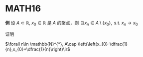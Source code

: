 # MATH16

**例** 设 $A\subset \mathbb{R}, \; x_{0}\in \mathbb{R}$ 是 $A$ 的聚点，则 $\exists x_{n}\in A\setminus \{ x_{0} \},\text{ s.t. } x_{n}\to x_{0}$

证明

$\forall n\in \mathbb{N}^{*}, A\cap \left(\left(x_{0}-\dfrac{1}{n},x_{0}+\dfrac{1}{n}\right)\ir$